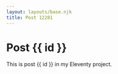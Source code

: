 ```yaml
---
layout: layouts/base.njk
title: Post 12281
---
```


# Post {{ id }}

This is post {{ id }} in my Eleventy project.
